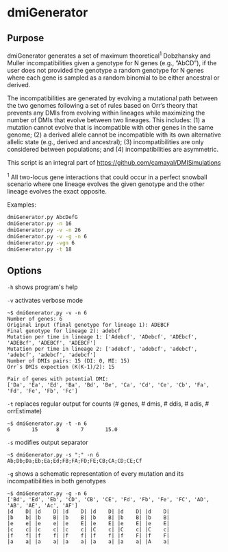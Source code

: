 # dmiGenerator

## Purpose
dmiGenerator generates a set of maximum theoretical<sup>1</sup> Dobzhansky and Muller incompatibilities given a genotype for N genes (e.g., ”AbCD”), if the user does not provided the genotype a random genotype for N genes where each gene is sampled as a random binomial to be either ancestral or derived. 

The incompatibilities are generated by evolving a mutational path between the two genomes following a set of rules based on Orr’s theory that prevents any DMIs from
evolving within lineages while maximizing the number of DMIs that evolve between two lineages. This includes: (1) a mutation cannot evolve that is incompatible with other genes in the same genome; (2) a derived allele cannot be incompatible with its own alternative allelic state (e.g., derived and ancestral); (3) incompatibilities are only considered between populations; and (4) incompatibilities are asymmetric.

This script is an integral part of https://github.com/camayal/DMISimulations

<sup>1</sup> All two-locus gene interactions that could occur in a perfect snowball scenario where one lineage evolves the given genotype and the other lineage evolves the exact opposite.

Examples:
```bash
dmiGenerator.py AbcDefG
dmiGenerator.py -n 16
dmiGenerator.py -v -n 26
dmiGenerator.py -v -g -n 6
dmiGenerator.py -vgn 6
dmiGenerator.py -t 18
```

## Options
`-h` shows program's help

`-v` activates verbose mode
```console
~$ dmiGenerator.py -v -n 6
Number of genes: 6
Original input (final genotype for lineage 1): ADEBCF
Final genotype for lineage 2): adebcf
Mutation per time in lineage 1: ['Adebcf', 'ADebcf', 'ADEbcf', 'ADEBcf', 'ADEBCf', 'ADEBCF']
Mutation per time in lineage 2: ['adebcf', 'adebcf', 'adebcf', 'adebcf', 'adebcf', 'adebcf']
Number of DMIs pairs: 15 (DI: 0, MI: 15)
Orr`s DMIs expection (K(K-1)/2): 15

Pair of genes with potential DMI:
['Da', 'Ea', 'Ed', 'Ba', 'Bd', 'Be', 'Ca', 'Cd', 'Ce', 'Cb', 'Fa', 'Fd', 'Fe', 'Fb', 'Fc']
```

`-t` replaces regular output for counts (# genes, # dmis, # ddis, # adis, # orrEstimate)
```console
~$ dmiGenerator.py -t -n 6
6       15      8       7       15.0
```

`-s` modifies output separator 
```console
~$ dmiGenerator.py -s ";" -n 6
Ab;Db;Da;Eb;Ea;Ed;FB;FA;FD;FE;CB;CA;CD;CE;Cf
```

`-g` shows a schematic representation of every mutation and its incompatibilities in both genotypes 
```console
~$ dmiGenerator.py -g -n 6
['Bd', 'Ed', 'Eb', 'CD', 'CB', 'CE', 'Fd', 'Fb', 'Fe', 'FC', 'AD', 'AB', 'AE', 'Ac', 'AF']
|d    D| |d    D| |d    D| |d    D| |d    D| |d    D|
|b    b| |b    B| |b    B| |b    B| |b    B| |b    B|
|e    e| |e    e| |e    E| |e    E| |e    E| |e    E| 
|c    c| |c    c| |c    c| |C    c| |C    c| |C    c|
|f    f| |f    f| |f    f| |f    f| |f    F| |f    F|
|a    a| |a    a| |a    a| |a    a| |a    a| |A    a|
```
